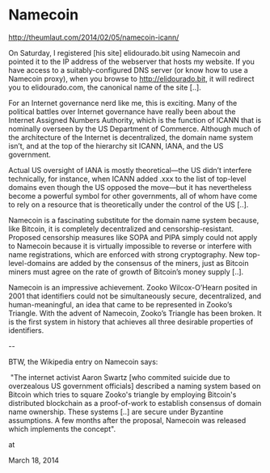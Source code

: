 # Namecoin

http://theumlaut.com/2014/02/05/namecoin-icann/

On Saturday, I registered [his site] elidourado.bit using Namecoin and
pointed it to the IP address of the webserver that hosts my
website. If you have access to a suitably-configured DNS server (or
know how to use a Namecoin proxy), when you browse to
http://elidourado.bit, it will redirect you to elidourado.com, the
canonical name of the site [..].

For an Internet governance nerd like me, this is exciting. Many of the
political battles over Internet governance have really been about the
Internet Assigned Numbers Authority, which is the function of ICANN
that is nominally overseen by the US Department of Commerce. Although
much of the architecture of the Internet is decentralized, the domain
name system isn’t, and at the top of the hierarchy sit ICANN, IANA,
and the US government.

Actual US oversight of IANA is mostly theoretical—the US didn’t interfere technically, for instance, when ICANN added .xxx to the list of top-level domains even though the US opposed the move—but it has nevertheless become a powerful symbol for other governments, all of whom have come to rely on a resource that is theoretically under the control of the US [..]. 

Namecoin is a fascinating substitute for the domain name system because, like Bitcoin, it is completely decentralized and censorship-resistant. Proposed censorship measures like SOPA and PIPA simply could not apply to Namecoin because it is virtually impossible to reverse or interfere with name registrations, which are enforced with strong cryptography. New top-level-domains are added by the consensus of the miners, just as Bitcoin miners must agree on the rate of growth of Bitcoin’s money supply [..].

Namecoin is an impressive achievement. Zooko Wilcox-O’Hearn posited in 2001 that identifiers could not be simultaneously secure, decentralized, and human-meaningful, an idea that came to be represented in Zooko’s Triangle. With the advent of Namecoin, Zooko’s Triangle has been broken. It is the first system in history that achieves all three desirable properties of identifiers.

--

BTW, the Wikipedia entry on Namecoin says: 

 "The internet activist Aaron Swartz [who commited suicide due to overzealous US government officials] described a naming system based on Bitcoin which tries to square Zooko's triangle by employing Bitcoin's distributed blockchain as a proof-of-work to establish consensus of domain name ownership. These systems [..] are secure under Byzantine assumptions. A few months after the proposal, Namecoin was released which implements the concept".








at

March 18, 2014















